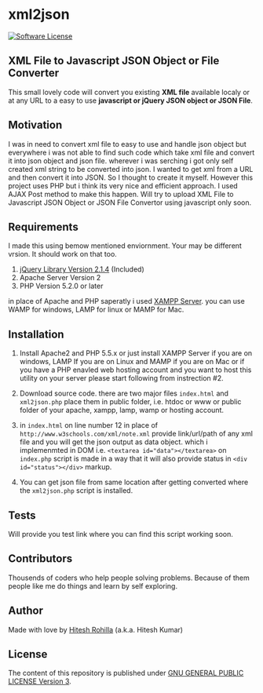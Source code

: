 xml2json
========

[![Software License](https://img.shields.io/badge/license-GPL-green.svg)](LICENSE)

## XML File to Javascript JSON Object or File Converter

This small lovely code will convert you existing **XML file** available localy or at any URL to a easy to use **javascript or jQuery JSON object or JSON File**.

## Motivation

I was in need to convert xml file to easy to use and handle json object but everywhere i was not able to find such code which take xml file and convert it into json object and json file. wherever i was serching i got only self created xml string to be converted into json. I wanted to get xml from a URL and then convert it into JSON. So I thought to create it myself. However this project uses PHP but i think its very nice and efficient approach. I used AJAX Post method to make this happen. Will try to upload XML File to Javascript JSON Object or JSON File Convertor using javascript only soon.

## Requirements

I made this using bemow mentioned enviornment. Your may be different vrsion. It should work on that too.

1. [jQuery Library Version 2.1.4](http://code.jquery.com/jquery-2.1.4.min.js) (Included)
2. Apache Server Version 2 
3. PHP Version 5.2.0 or later

in place of Apache and PHP saperatly i used [XAMPP Server](https://www.apachefriends.org/download.html). you can use WAMP for windows, LAMP for linux or MAMP for Mac.

## Installation

1. Install Apache2 and PHP 5.5.x or just install XAMPP Server if you are on windows, LAMP If you are on Linux and MAMP if you are on Mac or if you have a PHP enavled web hosting account and you want to host this utility on your server please start following from instrection #2.

2. Download source code. there are two major files `index.html` and `xml2json.php` place them in public folder, i.e. htdoc or www or public folder of your apache, xampp, lamp, wamp or hosting account.

3. in `index.html` on line number 12 in place of `http://www.w3schools.com/xml/note.xml` provide link/url/path of any xml file and you will get the json output as data object. which i implemenmted in DOM i.e. `<textarea id="data"></textarea>` on `index.php` script is made in a way that it will also provide status in `<div id="status"></div>` markup.

4. You can get json file from same location after getting converted where the `xml2json.php` script is installed.

## Tests

Will provide you test link where you can find this script working soon.

## Contributors

Thousends of coders who help people solving problems. Because of them people like me do things and learn by self exploring.

## Author

Made with love by [Hitesh Rohilla](http://hiteshrohilla.com/) (a.k.a. Hitesh Kumar)

## License

The content of this repository is published under [GNU GENERAL PUBLIC LICENSE Version 3](http://www.gnu.org/licenses/gpl.txt).
